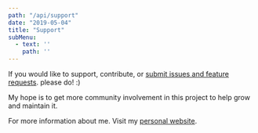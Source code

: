 ```yaml
---
path: "/api/support"
date: "2019-05-04"
title: "Support"
subMenu: 
  - text: '' 
    path: ''
---
```



If you would like to support, contribute, or [submit issues and feature requests](https://github.com/hjrdave/treble-gsm/issues). please do! :)

My hope is to get more community involvement in this project to help grow and maintain it.

For more information about me. Visit my [personal website](https://mediafish.io).



